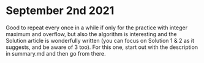 # September 2nd 2021
Good to repeat every once in a while if only for the practice with integer
maximum and overflow, but also the algorithm is interesting and the Solution article is wonderfully written (you can
focus on Solution 1 & 2 as it suggests, and be aware of 3 too).
For this one, start out with the description in summary.md and then go from there.